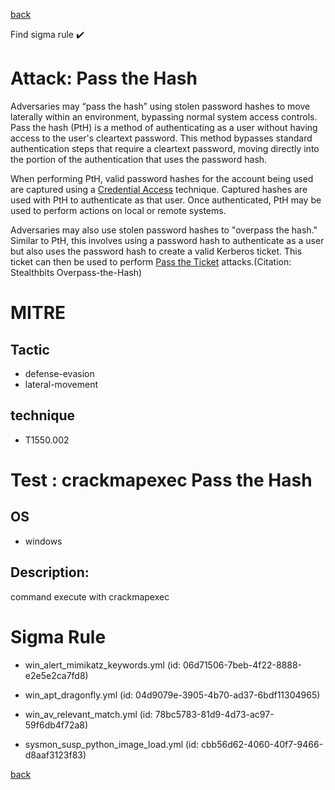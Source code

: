 
[back](../index.md)

Find sigma rule :heavy_check_mark: 

# Attack: Pass the Hash 

Adversaries may “pass the hash” using stolen password hashes to move laterally within an environment, bypassing normal system access controls. Pass the hash (PtH) is a method of authenticating as a user without having access to the user's cleartext password. This method bypasses standard authentication steps that require a cleartext password, moving directly into the portion of the authentication that uses the password hash.

When performing PtH, valid password hashes for the account being used are captured using a [Credential Access](https://attack.mitre.org/tactics/TA0006) technique. Captured hashes are used with PtH to authenticate as that user. Once authenticated, PtH may be used to perform actions on local or remote systems.

Adversaries may also use stolen password hashes to "overpass the hash." Similar to PtH, this involves using a password hash to authenticate as a user but also uses the password hash to create a valid Kerberos ticket. This ticket can then be used to perform [Pass the Ticket](https://attack.mitre.org/techniques/T1550/003) attacks.(Citation: Stealthbits Overpass-the-Hash)

# MITRE
## Tactic
  - defense-evasion
  - lateral-movement


## technique
  - T1550.002


# Test : crackmapexec Pass the Hash
## OS
  - windows


## Description:
command execute with crackmapexec


# Sigma Rule
 - win_alert_mimikatz_keywords.yml (id: 06d71506-7beb-4f22-8888-e2e5e2ca7fd8)

 - win_apt_dragonfly.yml (id: 04d9079e-3905-4b70-ad37-6bdf11304965)

 - win_av_relevant_match.yml (id: 78bc5783-81d9-4d73-ac97-59f6db4f72a8)

 - sysmon_susp_python_image_load.yml (id: cbb56d62-4060-40f7-9466-d8aaf3123f83)



[back](../index.md)
